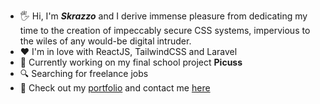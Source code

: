 * 🖐 Hi, I'm _**Skrazzo**_ and I derive immense pleasure from dedicating my time to the creation of impeccably secure CSS systems, impervious to the wiles of any would-be digital intruder.
* ❤️ I'm in love with ReactJS, TailwindCSS and Laravel
* 🎲 Currently working on my final school project **Picuss**
* 🔍️ Searching for freelance jobs
* 🤙️ Check out my [portfolio](https://skrazzo.xyz) and contact me [here](https://skrazzo.xyz/#contact)
